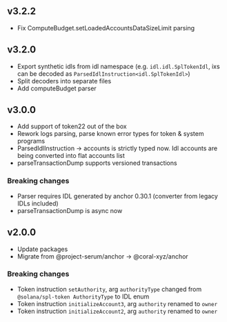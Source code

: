 ## v3.2.2
- Fix ComputeBudget.setLoadedAccountsDataSizeLimit parsing

## v3.2.0
- Export synthetic idls from idl namespace (e.g. `idl.idl.SplTokenIdl`, ixs can be decoded as `ParsedIdlInstruction<idl.SplTokenIdl>`)
- Split decoders into separate files
- Add computeBudget parser

## v3.0.0
- Add support of token22 out of the box
- Rework logs parsing, parse known error types for token & system programs
- ParsedIdlInstruction -> accounts is strictly typed now. Idl accounts are being converted into flat accounts list
- parseTransactionDump supports versioned transactions

### Breaking changes
- Parser requires IDL generated by anchor 0.30.1 (converter from legacy IDLs included)
- parseTransactionDump is async now

## v2.0.0

- Update packages
- Migrate from @project-serum/anchor -> @coral-xyz/anchor

### Breaking changes
- Token instruction `setAuthority`, arg `authorityType` changed from `@solana/spl-token AuthorityType` to IDL enum
- Token instruction `initializeAccount3`, arg `authority` renamed to `owner`
- Token instruction `initializeAccount2`, arg `authority` renamed to `owner`